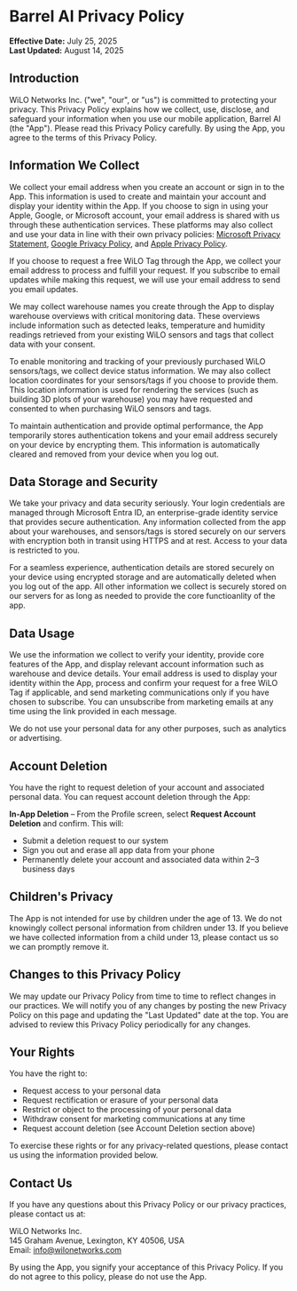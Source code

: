# Barrel AI Privacy Policy

**Effective Date:** July 25, 2025  
**Last Updated:** August 14, 2025  

## Introduction
WiLO Networks Inc. ("we", "our", or "us") is committed to protecting your privacy. This Privacy Policy explains how we collect, use, disclose, and safeguard your information when you use our mobile application, Barrel AI (the "App"). Please read this Privacy Policy carefully. By using the App, you agree to the terms of this Privacy Policy.

<a id="information-collected"></a>
## Information We Collect
We collect your email address when you create an account or sign in to the App. This information is used to create and maintain your account and display your identity within the App. If you choose to sign in using your Apple, Google, or Microsoft account, your email address is shared with us through these authentication services. These platforms may also collect and use your data in line with their own privacy policies: [Microsoft Privacy Statement](https://privacy.microsoft.com/en-us/privacystatement), [Google Privacy Policy](https://policies.google.com/privacy), and [Apple Privacy Policy](https://www.apple.com/legal/privacy/en-ww/).

If you choose to request a free WiLO Tag through the App, we collect your email address to process and fulfill your request. If you subscribe to email updates while making this request, we will use your email address to send you email updates.

We may collect warehouse names you create through the App to display warehouse overviews with critical monitoring data. These overviews include information such as detected leaks, temperature and humidity readings retrieved from your existing WiLO sensors and tags that collect data with your consent.

To enable monitoring and tracking of your previously purchased WiLO sensors/tags, we collect device status information. We may also collect location coordinates for your sensors/tags if you choose to provide them. This location information is used for rendering the services (such as building 3D plots of your warehouse) you may have requested and consented to when purchasing WiLO sensors and tags.

To maintain authentication and provide optimal performance, the App temporarily stores authentication tokens and your email address securely on your device by encrypting them. This information is automatically cleared and removed from your device when you log out.

## Data Storage and Security
We take your privacy and data security seriously. Your login credentials are managed through Microsoft Entra ID, an enterprise-grade identity service that provides secure authentication. Any information collected from the app about your warehouses, and sensors/tags is stored securely on our servers with encryption both in transit using HTTPS and at rest. Access to your data is restricted to you.

For a seamless experience, authentication details are stored securely on your device using encrypted storage and are automatically deleted when you log out of the app. All other information we collect is securely stored on our servers for as long as needed to provide the core functioanlity of the app.

## Data Usage
We use the information we collect to verify your identity, provide core features of the App, and display relevant account information such as warehouse and device details. Your email address is used to display your identity within the App, process and confirm your request for a free WiLO Tag if applicable, and send marketing communications only if you have chosen to subscribe. You can unsubscribe from marketing emails at any time using the link provided in each message.

We do not use your personal data for any other purposes, such as analytics or advertising.

## Account Deletion
You have the right to request deletion of your account and associated personal data. You can request account deletion through the App:

**In-App Deletion** – From the Profile screen, select **Request Account Deletion** and confirm. This will:
   - Submit a deletion request to our system
   - Sign you out and erase all app data from your phone
   - Permanently delete your account and associated data within 2–3 business days<br>

## Children's Privacy
The App is not intended for use by children under the age of 13. We do not knowingly collect personal information from children under 13. If you believe we have collected information from a child under 13, please contact us so we can promptly remove it.

## Changes to this Privacy Policy
We may update our Privacy Policy from time to time to reflect changes in our practices. We will notify you of any changes by posting the new Privacy Policy on this page and updating the "Last Updated" date at the top. You are advised to review this Privacy Policy periodically for any changes.

## Your Rights
You have the right to:
- Request access to your personal data
- Request rectification or erasure of your personal data
- Restrict or object to the processing of your personal data
- Withdraw consent for marketing communications at any time
- Request account deletion (see Account Deletion section above)

To exercise these rights or for any privacy-related questions, please contact us using the information provided below.

## Contact Us
If you have any questions about this Privacy Policy or our privacy practices, please contact us at:

WiLO Networks Inc.<br>
145 Graham Avenue, Lexington, KY 40506, USA<br>
Email: [info@wilonetworks.com](mailto:info@wilonetworks.com)<br>

By using the App, you signify your acceptance of this Privacy Policy. If you do not agree to this policy, please do not use the App.
